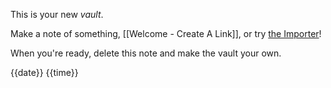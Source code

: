 This is your new *vault*.

Make a note of something, [[Welcome - Create A Link]], or try [the Importer](https://help.obsidian.md/Plugins/Importer)!

When you're ready, delete this note and make the vault your own.

{{date}} {{time}}